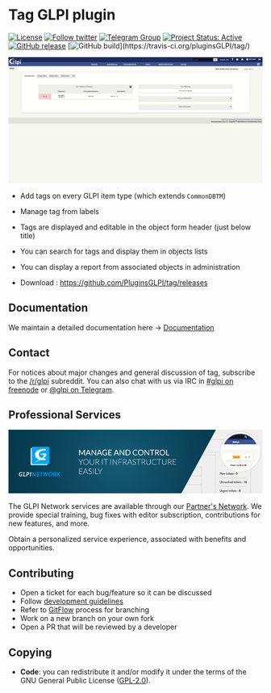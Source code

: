 # Tag GLPI plugin

[![License](https://img.shields.io/github/license/pluginsGLPI/tag.svg?&label=License)](https://github.com/pluginsGLPI/tag/blob/develop/LICENSE)
[![Follow twitter](https://img.shields.io/twitter/follow/Teclib.svg?style=social&label=Twitter&style=flat-square)](https://twitter.com/teclib)
[![Telegram Group](https://img.shields.io/badge/Telegram-Group-blue.svg)](https://t.me/glpien)
[![Project Status: Active](http://www.repostatus.org/badges/latest/active.svg)](http://www.repostatus.org/#active)
[![GitHub release](https://img.shields.io/github/release/pluginsGLPI/tag.svg)](https://github.com/pluginsGLPI/tag/releases)
[![GitHub build](https://travis-ci.org/pluginsGLPI/tag.svg?)](https://travis-ci.org/pluginsGLPI/tag/)

![Screenshot](./tag.gif)

* Add tags on every GLPI item type (which extends `CommonDBTM`)
* Manage tag from labels
* Tags are displayed and editable in the object form header (just below title)
* You can search for tags and display them in objects lists
* You can display a report from associated objects in administration

* Download : https://github.com/PluginsGLPI/tag/releases


## Documentation

We maintain a detailed documentation here -> [Documentation](https://glpi-plugins.readthedocs.io/en/latest/tag/index.html)

## Contact

For notices about major changes and general discussion of tag, subscribe to the [/r/glpi](https://www.reddit.com/r/glpi/) subreddit.
You can also chat with us via IRC in [#glpi on freenode](http://webchat.freenode.net/?channels=glpi) or [@glpi on Telegram](https://t.me/glpien).

## Professional Services

![GLPI Network](./glpi_network.png "GLPI network")

The GLPI Network services are available through our [Partner's Network](http://www.teclib-edition.com/en/partners/). We provide special training, bug fixes with editor subscription, contributions for new features, and more.

Obtain a personalized service experience, associated with benefits and opportunities.

## Contributing

* Open a ticket for each bug/feature so it can be discussed
* Follow [development guidelines](http://glpi-developer-documentation.readthedocs.io/en/latest/plugins/index.html)
* Refer to [GitFlow](http://git-flow.readthedocs.io/) process for branching
* Work on a new branch on your own fork
* Open a PR that will be reviewed by a developer

## Copying

* **Code**: you can redistribute it and/or modify
    it under the terms of the GNU General Public License ([GPL-2.0](https://www.gnu.org/licenses/gpl-2.0.en.html)).

